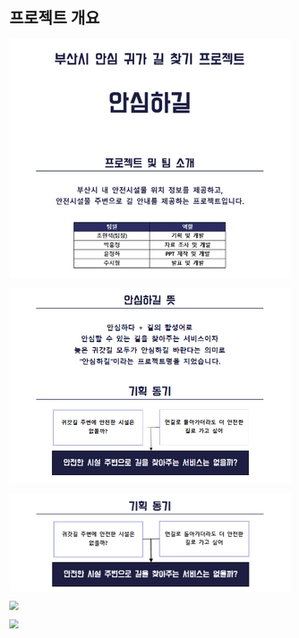 # 프로젝트 개요

![](.gitbook/assets/Overview1.png)

![](<.gitbook/assets/image (6).png>)

![](.gitbook/assets/Overview2.png)

![](.gitbook/assets/20211226\_172746.png)

![](.gitbook/assets/20211226\_210603.png)
